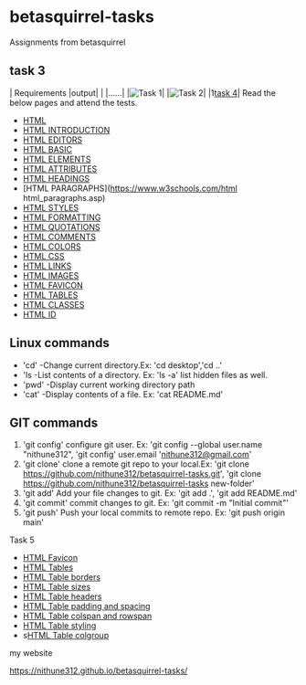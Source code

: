 # betasquirrel-tasks

Assignments from betasquirrel

## task 3

| Requirements |output|
| |......|
|![Task 1](images/task-1.webp)|
|![Task 2](images/task-2.webp)|
|1[task 4]("images/task-4.png")|
Read the below pages and attend the tests.

- [HTML](https://www.w3schools.com/w3css/defaulT.asp)
- [HTML INTRODUCTION](https://www.w3schools.com/html/html_intro.asp)
- [HTML EDITORS](https://www.w3schools.com/html/html_editors.asp)
- [HTML BASIC](https://www.w3schools.com/html/html_basic.asp)
- [HTML ELEMENTS](https://www.w3schools.com/html/html_elements.asp)
- [HTML ATTRIBUTES](https://www.w3schools.com/html/html_attributes.asp)
- [HTML HEADINGS](https://www.w3schools.com/html/html_headings.asp)
- [HTML PARAGRAPHS](https://www.w3schools.com/html html_paragraphs.asp)
- [HTML STYLES](https://www.w3schools.com/html/html_styles.asp)
- [HTML FORMATTING](https://www.w3schools.com/html/html_formatting.asp)
- [HTML QUOTATIONS](https://www.w3schools.com/html/html_quotation_elements.asp)
- [HTML COMMENTS](https://www.w3schools.com/html/html_comments.asp)
- [HTML COLORS](https://www.w3schools.com/html/html_colors.asp)
- [HTML CSS](https://www.w3schools.com/html/html_css.asp)
- [HTML LINKS](https://www.w3schools.com/html/html_links.asp)
- [HTML IMAGES](https://www.w3schools.com/html/html_images.asp)
- [HTML FAVICON](https://www.w3schools.com/html/html_favicon.asp)
- [HTML TABLES](https://www.w3schools.com/html/html_tables.asp)
- [HTML CLASSES](https://www.w3schools.com/html/html_classes.asp)
- [HTML ID](https://www.w3schools.com/html/html_id.asp)

## Linux commands

- 'cd' -Change current directory.Ex: 'cd desktop','cd ..'
- 'ls -List contents of a directory. Ex: 'ls -a' list hidden files as well.
- 'pwd' -Display current working directory path
- 'cat' -Display contents of a file. Ex: 'cat README.md'

## GIT commands

1. 'git config' configure git user. Ex: 'git config --global user.name "nithune312", 'git config' user.email 'nithune312@gmail.com'
2. 'git clone' clone a remote git repo to your local.Ex: 'git clone https://github.com/nithune312/betasquirrel-tasks.git', 'git clone https://github.com/nithune312/betasquirrel-tasks new-folder'
3. 'git add' Add your file changes to git. Ex: 'git add .', 'git add README.md'
4. 'git commit' commit changes to git. Ex: 'git commit -m "Initial commit"'
5. 'git push' Push your local commits to remote repo. Ex: 'git push origin main'

Task 5

- [HTML Favicon](https://www.w3schools.com/html/html_favicon.asp)
- [HTML Tables](https://www.w3schools.com/html/html_tables.asp)
- [HTML Table borders](https://www.w3schools.com/html/html_table_borders.asp)
- [HTML Table sizes](https://www.w3schools.com/html/html_table_sizes.asp)
- [HTML Table headers](https://www.w3schools.com/html/html_table_headers.asp)
- [HTML Table padding and spacing](https://www.w3schools.com/html/html_table_padding_spacing.asp)
- [HTML Table colspan and rowspan](https://www.w3schools.com/html/html_table_colspan_rowspan.asp)
- [HTML Table styling](https://www.w3schools.com/html/html_table_styling.asp)
- s[HTML Table colgroup](https://www.w3schools.com/html/html_table_colgroup.asp)

my website

https://nithune312.github.io/betasquirrel-tasks/
